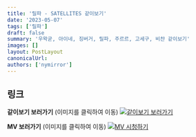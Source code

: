 ```yaml
---
title: '릴파 - SATELLITES 같이보기'
date: '2023-05-07'
tags: ['릴파']
draft: false
summary: '우왁굳, 아이네, 징버거, 릴파, 주르르, 고세구, 비챤 같이보기'
images: []
layout: PostLayout
canonicalUrl:
authors: ['nymirror']
---
```


## 링크

**같이보기 보러가기** (이미지를 클릭하여 이동)
[![같이보기 보러가기](https://cdn.discordapp.com/attachments/1136601898116464710/1137050327938506852/logo.png)](https://cafe.naver.com/steamindiegame/11101043)

**MV 보러가기** (이미지를 클릭하여 이동)
[![MV 시청하기](https://i.ytimg.com/vi/4ZjDoG0bc5Q/maxresdefault.jpg)](https://youtu.be/4ZjDoG0bc5Q)

